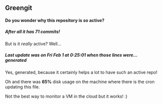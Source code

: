 ## Greengit

#### Do you wonder why this repository is so active?

##### After all it has 71 commits!

But is it *really* active? Well...

##### Last update was on Fri Feb 1 at 0:25:01 when those lines were... generated

Yes, generated, because it certainly helps a lot to have such an active repo!

Oh and there was **65%** disk usage on the machine
where there is the cron updating this file.

Not the best way to monitor a VM in the cloud but it works! :)
